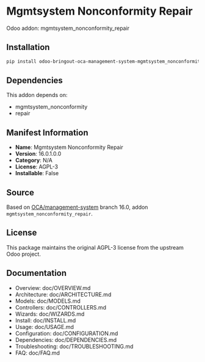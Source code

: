 # Mgmtsystem Nonconformity Repair

Odoo addon: mgmtsystem_nonconformity_repair

## Installation

```bash
pip install odoo-bringout-oca-management-system-mgmtsystem_nonconformity_repair
```

## Dependencies

This addon depends on:
- mgmtsystem_nonconformity
- repair

## Manifest Information

- **Name**: Mgmtsystem Nonconformity Repair
- **Version**: 16.0.1.0.0
- **Category**: N/A
- **License**: AGPL-3
- **Installable**: False

## Source

Based on [OCA/management-system](https://github.com/OCA/management-system) branch 16.0, addon `mgmtsystem_nonconformity_repair`.

## License

This package maintains the original AGPL-3 license from the upstream Odoo project.

## Documentation

- Overview: doc/OVERVIEW.md
- Architecture: doc/ARCHITECTURE.md
- Models: doc/MODELS.md
- Controllers: doc/CONTROLLERS.md
- Wizards: doc/WIZARDS.md
- Install: doc/INSTALL.md
- Usage: doc/USAGE.md
- Configuration: doc/CONFIGURATION.md
- Dependencies: doc/DEPENDENCIES.md
- Troubleshooting: doc/TROUBLESHOOTING.md
- FAQ: doc/FAQ.md
